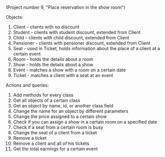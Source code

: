 (Project number 9, "Place reservation in the show room")    

Objects:  
  1. Client - clients with no discount  
  2. Student - clients with student discount, extended from Client  
  3. Child - clients with child discount, extended from Client  
  4. Pensioner - clients with pensioner discount, extended from Client  
  5. Seat - used in Ticket, holds information about the place of a client at a certain event  
  6. Room - holds the details about a room  
  7. Show - holds the details about a show  
  8. Event - matches a show with a room on a certain date    
  9. Ticket - matches a client with a seat at an event   
    
Actions and queries:  
  1. Add methods for every class  
  2. Get all objects of a certain class  
  3. Get an object by name, id, or another class field  
  4. Change the name for an object by different parameters  
  5. Change the price assigned to a certain show  
  6. Check if you can assign a show in a certain room on a specified date  
  7. Check if a seat from a certain room is busy  
  8. Change the seat of a client from a ticket  
  9. Remove a ticket     
  10. Remove a client and all of his tickets  
  11. Get the total earnings for a certain event  
  
